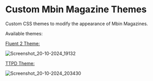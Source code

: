 # Custom Mbin Magazine Themes
Custom CSS themes to modify the appearance of Mbin Magazines.

Available themes: 

[Fluent 2 Theme:](https://github.com/AndrewMathis13/custom-mbin-themes/tree/main/fluent-2-style)

![Screenshot_20-10-2024_19132](https://github.com/user-attachments/assets/1634ee4c-466f-4855-97ec-c69cdb0709e8)



[TTPD Theme:](https://github.com/AndrewMathis13/custom-mbin-themes/tree/main/ttpd-style)

![Screenshot_20-10-2024_203430](https://github.com/user-attachments/assets/73b8bc2b-abf4-4cce-9128-66057d2060c2)
